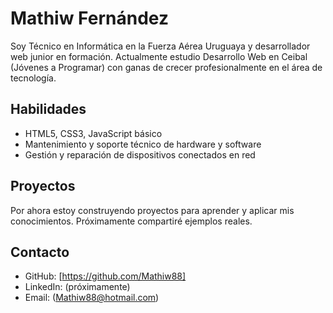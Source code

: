 # Mathiw Fernández

Soy Técnico en Informática en la Fuerza Aérea Uruguaya y desarrollador web junior en formación. Actualmente estudio Desarrollo Web en Ceibal (Jóvenes a Programar) con ganas de crecer profesionalmente en el área de tecnología.

## Habilidades

- HTML5, CSS3, JavaScript básico  
- Mantenimiento y soporte técnico de hardware y software  
- Gestión y reparación de dispositivos conectados en red  

## Proyectos

Por ahora estoy construyendo proyectos para aprender y aplicar mis conocimientos. Próximamente compartiré ejemplos reales.

## Contacto

- GitHub: [https://github.com/Mathiw88]  
- LinkedIn: (próximamente)
- Email: (Mathiw88@hotmail.com)  

